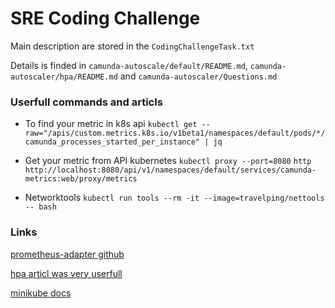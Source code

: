 # SRE Coding Challenge

Main description are stored in the `CodingChallengeTask.txt`

Details is finded in `camunda-autoscale/default/README.md`, `camunda-autoscaler/hpa/README.md` and `camunda-autoscaler/Questions.md`

### Userfull commands and articls

* To find your metric in k8s api `kubectl get --raw="/apis/custom.metrics.k8s.io/v1beta1/namespaces/default/pods/*/camunda_processes_started_per_instance" | jq`

* Get your metric from API kubernetes `kubectl proxy --port=8080` `http http://localhost:8080/api/v1/namespaces/default/services/camunda-metrics:web/proxy/metrics`

* Networktools `kubectl run tools --rm -it --image=travelping/nettools -- bash`

### Links 

[prometheus-adapter github](https://github.com/helm/charts/tree/master/stable/prometheus-adapter)

[hpa articl was very userfull](https://rtfm.co.ua/kubernetes-horizontalpodautoscaler-obzor-i-primery/#Applicationbased_metrics_scaling)

[minikube docs](https://kubernetes.io/docs/tasks/access-application-cluster/ingress-minikube/)
